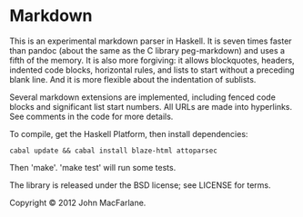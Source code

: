 Markdown
========

This is an experimental markdown parser in Haskell.  It is seven times faster
than pandoc (about the same as the C library peg-markdown) and uses a fifth of
the memory.  It is also more forgiving:  it allows blockquotes, headers,
indented code blocks, horizontal rules, and lists to start without a preceding
blank line.  And it is more flexible about the indentation of sublists.

Several markdown extensions are implemented, including fenced code blocks and
significant list start numbers.  All URLs are made into hyperlinks.
See comments in the code for more details.

To compile, get the Haskell Platform, then install dependencies:

    cabal update && cabal install blaze-html attoparsec

Then 'make'.  'make test' will run some tests.

The library is released under the BSD license; see LICENSE for terms.

Copyright &copy; 2012 John MacFarlane.

